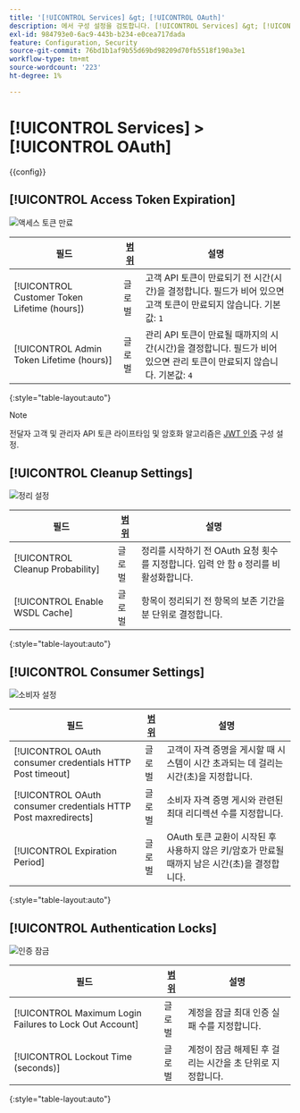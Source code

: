 ```yaml
---
title: '[!UICONTROL Services] &gt; [!UICONTROL OAuth]'
description: 에서 구성 설정을 검토합니다. [!UICONTROL Services] &gt; [!UICONTROL OAuth] 상거래 관리자의 페이지입니다.
exl-id: 984793e0-6ac9-443b-b234-e0cea717dada
feature: Configuration, Security
source-git-commit: 76bd1b1af9b55d69bd98209d70fb5518f190a3e1
workflow-type: tm+mt
source-wordcount: '223'
ht-degree: 1%

---
```


# [!UICONTROL Services] > [!UICONTROL OAuth]

{{config}}

## [!UICONTROL Access Token Expiration]

![액세스 토큰 만료](./assets/oauth-token-expire.png)<!-- zoom -->

| 필드 | [범위](../../getting-started/websites-stores-views.md#scope-settings) | 설명 |
|--- |--- |--- |
| [!UICONTROL Customer Token Lifetime (hours]) | 글로벌 | 고객 API 토큰이 만료되기 전 시간(시간)을 결정합니다. 필드가 비어 있으면 고객 토큰이 만료되지 않습니다. 기본값: `1` |
| [!UICONTROL Admin Token Lifetime (hours)] | 글로벌 | 관리 API 토큰이 만료될 때까지의 시간(시간)을 결정합니다. 필드가 비어 있으면 관리 토큰이 만료되지 않습니다. 기본값: `4` |

{:style=&quot;table-layout:auto&quot;}

>[!NOTE]
>
>전달자 고객 및 관리자 API 토큰 라이프타임 및 암호화 알고리즘은 [JWT 인증](magento-web-api.md#jwt-authentication) 구성 설정.

## [!UICONTROL Cleanup Settings]

![정리 설정](./assets/oauth-cleanup.png)<!-- zoom -->

| 필드 | [범위](../../getting-started/websites-stores-views.md#scope-settings) | 설명 |
|--- |--- |--- |
| [!UICONTROL Cleanup Probability] | 글로벌 | 정리를 시작하기 전 OAuth 요청 횟수를 지정합니다. 입력 안 함 `0` 정리를 비활성화합니다. |
| [!UICONTROL Enable WSDL Cache] | 글로벌 | 항목이 정리되기 전 항목의 보존 기간을 분 단위로 결정합니다. |

{:style=&quot;table-layout:auto&quot;}

## [!UICONTROL Consumer Settings]

![소비자 설정](./assets/oauth-consumer-settings.png)<!-- zoom -->

| 필드 | [범위](../../getting-started/websites-stores-views.md#scope-settings) | 설명 |
|--- |--- |--- |
| [!UICONTROL OAuth consumer credentials HTTP Post timeout] | 글로벌 | 고객이 자격 증명을 게시할 때 시스템이 시간 초과되는 데 걸리는 시간(초)을 지정합니다. |
| [!UICONTROL OAuth consumer credentials HTTP Post maxredirects] | 글로벌 | 소비자 자격 증명 게시와 관련된 최대 리디렉션 수를 지정합니다. |
| [!UICONTROL Expiration Period] | 글로벌 | OAuth 토큰 교환이 시작된 후 사용하지 않은 키/암호가 만료될 때까지 남은 시간(초)을 결정합니다. |

{:style=&quot;table-layout:auto&quot;}

## [!UICONTROL Authentication Locks]

![인증 잠금](./assets/oauth-locks.png)<!-- zoom -->

| 필드 | [범위](../../getting-started/websites-stores-views.md#scope-settings) | 설명 |
|--- |--- |--- |
| [!UICONTROL Maximum Login Failures to Lock Out Account] | 글로벌 | 계정을 잠글 최대 인증 실패 수를 지정합니다. |
| [!UICONTROL Lockout Time (seconds)] | 글로벌 | 계정이 잠금 해제된 후 걸리는 시간을 초 단위로 지정합니다. |

{:style=&quot;table-layout:auto&quot;}
